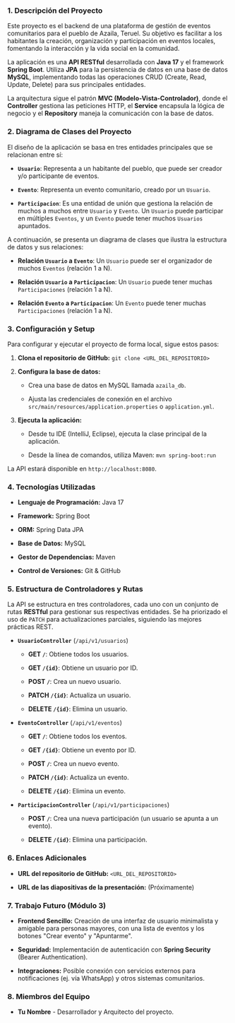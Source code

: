 ### **1. Descripción del Proyecto**

Este proyecto es el backend de una plataforma de gestión de eventos comunitarios para el pueblo de Azaila, Teruel. Su objetivo es facilitar a los habitantes la creación, organización y participación en eventos locales, fomentando la interacción y la vida social en la comunidad.

La aplicación es una **API RESTful** desarrollada con **Java 17** y el framework **Spring Boot**. Utiliza **JPA** para la persistencia de datos en una base de datos **MySQL**, implementando todas las operaciones CRUD (Create, Read, Update, Delete) para sus principales entidades.

La arquitectura sigue el patrón **MVC (Modelo-Vista-Controlador)**, donde el **Controller** gestiona las peticiones HTTP, el **Service** encapsula la lógica de negocio y el **Repository** maneja la comunicación con la base de datos.

### **2. Diagrama de Clases del Proyecto**

El diseño de la aplicación se basa en tres entidades principales que se relacionan entre sí:

* **`Usuario`**: Representa a un habitante del pueblo, que puede ser creador y/o participante de eventos.

* **`Evento`**: Representa un evento comunitario, creado por un `Usuario`.

* **`Participacion`**: Es una entidad de unión que gestiona la relación de muchos a muchos entre `Usuario` y `Evento`. Un `Usuario` puede participar en múltiples `Eventos`, y un `Evento` puede tener muchos `Usuarios` apuntados.

A continuación, se presenta un diagrama de clases que ilustra la estructura de datos y sus relaciones:

* **Relación `Usuario` a `Evento`**: Un `Usuario` puede ser el organizador de muchos `Eventos` (relación 1 a N).

* **Relación `Usuario` a `Participacion`**: Un `Usuario` puede tener muchas `Participaciones` (relación 1 a N).

* **Relación `Evento` a `Participacion`**: Un `Evento` puede tener muchas `Participaciones` (relación 1 a N).

### **3. Configuración y Setup**

Para configurar y ejecutar el proyecto de forma local, sigue estos pasos:

1.  **Clona el repositorio de GitHub:**
    `git clone <URL_DEL_REPOSITORIO>`

2.  **Configura la base de datos:**

    * Crea una base de datos en MySQL llamada `azaila_db`.

    * Ajusta las credenciales de conexión en el archivo `src/main/resources/application.properties` o `application.yml`.

3.  **Ejecuta la aplicación:**

    * Desde tu IDE (IntelliJ, Eclipse), ejecuta la clase principal de la aplicación.

    * Desde la línea de comandos, utiliza Maven: `mvn spring-boot:run`

La API estará disponible en `http://localhost:8080`.

### **4. Tecnologías Utilizadas**

* **Lenguaje de Programación:** Java 17

* **Framework:** Spring Boot

* **ORM:** Spring Data JPA

* **Base de Datos:** MySQL

* **Gestor de Dependencias:** Maven

* **Control de Versiones:** Git & GitHub

### **5. Estructura de Controladores y Rutas**

La API se estructura en tres controladores, cada uno con un conjunto de rutas **RESTful** para gestionar sus respectivas entidades. Se ha priorizado el uso de `PATCH` para actualizaciones parciales, siguiendo las mejores prácticas REST.

* **`UsuarioController`** (`/api/v1/usuarios`)

    * **GET `/`**: Obtiene todos los usuarios.

    * **GET `/{id}`**: Obtiene un usuario por ID.

    * **POST `/`**: Crea un nuevo usuario.

    * **PATCH `/{id}`**: Actualiza un usuario.

    * **DELETE `/{id}`**: Elimina un usuario.

* **`EventoController`** (`/api/v1/eventos`)

    * **GET `/`**: Obtiene todos los eventos.

    * **GET `/{id}`**: Obtiene un evento por ID.

    * **POST `/`**: Crea un nuevo evento.

    * **PATCH `/{id}`**: Actualiza un evento.

    * **DELETE `/{id}`**: Elimina un evento.

* **`ParticipacionController`** (`/api/v1/participaciones`)

    * **POST `/`**: Crea una nueva participación (un usuario se apunta a un evento).

    * **DELETE `/{id}`**: Elimina una participación.

### **6. Enlaces Adicionales**

* **URL del repositorio de GitHub:** `<URL_DEL_REPOSITORIO>`

* **URL de las diapositivas de la presentación:** (Próximamente)

### **7. Trabajo Futuro (Módulo 3)**

* **Frontend Sencillo:** Creación de una interfaz de usuario minimalista y amigable para personas mayores, con una lista de eventos y los botones "Crear evento" y "Apuntarme".

* **Seguridad:** Implementación de autenticación con **Spring Security** (Bearer Authentication).

* **Integraciones:** Posible conexión con servicios externos para notificaciones (ej. vía WhatsApp) y otros sistemas comunitarios.

### **8. Miembros del Equipo**

* **Tu Nombre** - Desarrollador y Arquitecto del proyecto.